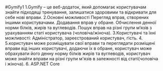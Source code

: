 #Gymify1
1.Gymify – це веб-додаток, який допомагає користувачам знайти підходящі тренування, залишатися здоровими та відкривати для себе нові вправи.
2.Основні можливості
Перегляд вправ, створених іншими користувачами.
Додавання вправ у обране.
Обчислення денної норми білків, жирів та вуглеводів.
Пошук вправ на різні групи м’язів з урахуванням статі користувача (чоловіча/жіноча).
3.Користувачі та їхні можливості: Адміністратор, зареєстрований користувач, гість.
4.
5.користувач може розміщувати свої вправи та переглядати розміщені вправи від інших користувачі, додаючи їх в обране, користувач може обрахувати його денну норму білків жирів та вуглеводів, користувач може знайти вправи на різні групи м'язів в залежності від статі(чоловіча і жіноча).
6. ASP.NET Core


